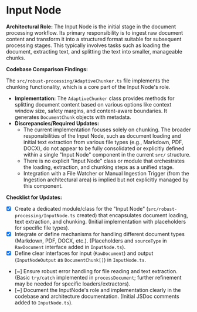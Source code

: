 # Input Node

**Architectural Role:** The Input Node is the initial stage in the document processing workflow. Its primary responsibility is to ingest raw document content and transform it into a structured format suitable for subsequent processing stages. This typically involves tasks such as loading the document, extracting text, and splitting the text into smaller, manageable chunks.

**Codebase Comparison Findings:**

The `src/robust-processing/AdaptiveChunker.ts` file implements the chunking functionality, which is a core part of the Input Node's role.

*   **Implementation:** The `AdaptiveChunker` class provides methods for splitting document content based on various options like context window size, safety margins, and content-aware boundaries. It generates `DocumentChunk` objects with metadata.
*   **Discrepancies/Required Updates:**
    *   The current implementation focuses solely on chunking. The broader responsibilities of the Input Node, such as document loading and initial text extraction from various file types (e.g., Markdown, PDF, DOCX), do not appear to be fully consolidated or explicitly defined within a single "Input Node" component in the current `src/` structure.
    *   There is no explicit "Input Node" class or module that orchestrates the loading, extraction, and chunking steps as a unified stage.
    *   Integration with a File Watcher or Manual Ingestion Trigger (from the Ingestion architectural area) is implied but not explicitly managed by this component.

**Checklist for Updates:**

*   [x] Create a dedicated module/class for the "Input Node" (`src/robust-processing/InputNode.ts` created) that encapsulates document loading, text extraction, and chunking. (Initial implementation with placeholders for specific file types).
*   [x] Integrate or define mechanisms for handling different document types (Markdown, PDF, DOCX, etc.). (Placeholders and `sourceType` in `RawDocument` interface added in `InputNode.ts`).
*   [x] Define clear interfaces for input (`RawDocument`) and output (`InputNodeOutput` as `DocumentChunk[]`) in `InputNode.ts`.
*   [~] Ensure robust error handling for file reading and text extraction. (Basic `try/catch` implemented in `processDocument`; further refinement may be needed for specific loaders/extractors).
*   [~] Document the InputNode's role and implementation clearly in the codebase and architecture documentation. (Initial JSDoc comments added to `InputNode.ts`).
